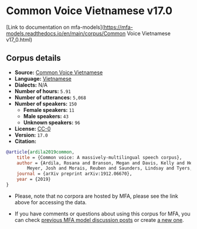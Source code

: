 # Common Voice Vietnamese v17.0

[Link to documentation on mfa-models](https://mfa-models.readthedocs.io/en/main/corpus/Common Voice Vietnamese v17_0.html)

## Corpus details

- **Source:** [Common Voice Vietnamese](https://voice.mozilla.org/en/datasets)
- **Language:** [Vietnamese](https://en.wikipedia.org/wiki/Vietnamese_language)
- **Dialects:** N/A
- **Number of hours:** `5.91`
- **Number of utterances:** `5,068`
- **Number of speakers:** `150`
  - **Female speakers:** `11`
  - **Male speakers:** `43`
  - **Unknown speakers:** `96`
- **License:** [CC-0](https://creativecommons.org/publicdomain/zero/1.0/)
- **Version:** `17.0`
- **Citation:**
```bibtex
@article{ardila2019common,
	title = {Common voice: A massively-multilingual speech corpus},
	author = {Ardila, Rosana and Branson, Megan and Davis, Kelly and Henretty, Michael and Kohler, Michael and
		Meyer, Josh and Morais, Reuben and Saunders, Lindsay and Tyers, Francis M and Weber, Gregor},
	journal = {arXiv preprint arXiv:1912.06670},
	year = {2019}
}
```

- Please, note that no corpora are hosted by MFA, please see the link above for accessing the data.

- If you have comments or questions about using this corpus for MFA, you can check [previous MFA model discussion posts](https://github.com/MontrealCorpusTools/mfa-models/discussions?discussions_q=Common+Voice+Vietnamese+v17.0) or create [a new one](https://github.com/MontrealCorpusTools/mfa-models/discussions/new).
